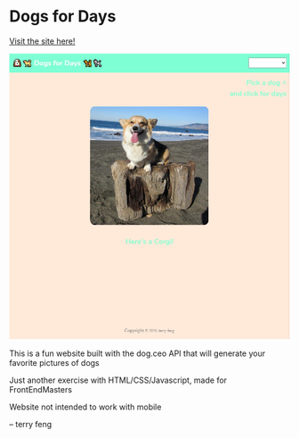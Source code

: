 # Dogs for Days
[Visit the site here!](https://terryzfeng.github.io/dogs-for-days/)

![Preview of Site](/images/preview.jpg)

This is a fun website built with the dog.ceo API that will generate your favorite pictures of dogs

Just another exercise with HTML/CSS/Javascript, made for FrontEndMasters

Website not intended to work with mobile

&ndash; terry feng

